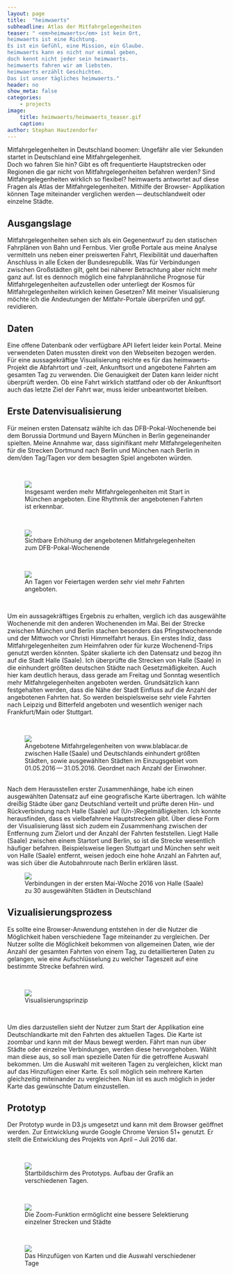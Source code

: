 ```yaml
---
layout: page
title:  "heimwaerts"
subheadline: Atlas der Mitfahrgelegenheiten
teaser: " <em>heimwaerts</em> ist kein Ort,
heimwaerts ist eine Richtung.
Es ist ein Gefühl, eine Mission, ein Glaube.
heimwaerts kann es nicht nur einmal geben,
doch kennt nicht jeder sein heimwaerts.
heimwaerts fahren wir am liebsten.
heimwaerts erzählt Geschichten.
Das ist unser tägliches heimwaerts."
header: no
show_meta: false
categories:
    - projects
image:
    title: heimwaerts/heimwaerts_teaser.gif
    caption:
author: Stephan Hautzendorfer
---
```



Mitfahrgelegenheiten in Deutschland boomen:
Ungefähr alle vier Sekunden startet in Deutschland eine Mitfahrgelegenheit.  
Doch wo fahren Sie hin? Gibt es oft frequentierte Hauptstrecken oder Regionen die gar nicht von Mitfahrgelegenheiten befahren werden? Sind Mitfahrgelegenheiten wirklich so flexibel?
heimwaerts antwortet auf diese Fragen als Atlas der Mitfahrgelegenheiten. Mithilfe der Browser-
Applikation können Tage miteinander verglichen werden ­— deutschlandweit oder einzelne Städte.


## Ausgangslage
Mitfahrgelegenheiten sehen sich als ein Gegenentwurf zu den statischen Fahrplänen von Bahn und Fernbus.
Vier große Portale aus meine Analyse vermitteln uns neben einer preiswerten Fahrt, Flexibilität und
dauerhaften Anschluss in alle Ecken der Bundesrepublik. Was für Verbindungen zwischen Großstädten gilt,
geht bei näherer Betrachtung aber nicht mehr ganz auf.
Ist es dennoch möglich eine fahrplanähnliche Prognose für Mitfahrgelegenheiten aufzustellen oder
unterliegt der Kosmos für Mitfahrgelegenheiten wirklich keinen Gesetzen?
Mit meiner Visualisierung möchte ich die Andeutungen der Mitfahr-Portale überprüfen und ggf. revidieren.

## Daten
Eine offene Datenbank oder verfügbare API liefert leider kein Portal. Meine verwendeten Daten mussten
direkt von den Webseiten bezogen werden. Für eine aussagekräftige Visualisierung reichte es für das heimwaerts-Projekt
die Abfahrtort und -zeit, Ankunftsort und angebotene Fahrten am gesamten Tag zu verwenden.
Die Genauigkeit der Daten kann leider nicht überprüft werden. Ob eine Fahrt wirklich stattfand
oder ob der Ankunftsort auch das letzte Ziel der Fahrt war, muss leider unbeantwortet bleiben.

## Erste Datenvisualisierung
Für meinen ersten Datensatz wählte ich das DFB-Pokal-Wochenende bei dem Borussia Dortmund und
Bayern München in Berlin gegeneinander spielten. Meine Annahme war, dass
siginifikant mehr Mitfahrgelegenheiten für die Strecken Dortmund nach Berlin und München nach Berlin
in dem/den Tag/Tagen vor dem besagten Spiel angeboten würden.

<br/>
<figure>
  <img src="{{ site.urlimg }}/heimwaerts/dfb_monatsansicht.png" />
  <figcaption >Insgesamt werden mehr Mitfahrgelegenheiten mit Start in München angeboten. Eine Rhythmik der angebotenen Fahrten ist erkennbar.</figcaption>
</figure>
<br/>
<figure>
  <img src="{{ site.urlimg }}/heimwaerts/dfb_wochenenden.png" />
  <figcaption >Sichtbare Erhöhung der angebotenen Mitfahrgelegenheiten zum DFB-Pokal-Wochenende</figcaption>
</figure>
<br/>
<figure>
  <img src="{{ site.urlimg }}/heimwaerts/dfb_feiertage.png" />
  <figcaption >An Tagen vor Feiertagen werden sehr viel mehr Fahrten angeboten.</figcaption>
</figure>
<br/>


Um ein aussagekräftiges Ergebnis zu erhalten, verglich ich das ausgewählte Wochenende mit
den anderen Wochenenden im Mai. Bei der Strecke zwischen München und Berlin stachen besonders
das Pfingstwochenende und der Mittwoch vor Christi Himmelfahrt heraus. Ein erstes Indiz, dass
Mitfahrgelegenheiten zum Heimfahren oder für kurze Wochenend-Trips genutzt werden könnten.
Später skalierte ich den Datensatz und bezog ihn auf die Stadt Halle (Saale).
Ich überprüfte die Strecken von Halle (Saale) in die einhundert größten deutschen Städte nach
Gesetzmäßigkeiten. Auch hier kam deutlich heraus, dass gerade am Freitag und Sonntag wesentlich
mehr Mitfahrgelegenheiten angeboten werden. Grundsätzlich kann festgehalten werden, dass die
Nähe der Stadt Einfluss auf die Anzahl der angebotenen Fahrten hat. So werden beispielsweise
sehr viele Fahrten nach Leipzig und Bitterfeld angeboten und wesentlich weniger nach Frankfurt/Main oder Stuttgart.     

<br/>
<figure>
<a href="{{ site.urlimg }}/heimwaerts/plakat_gross.jpg">
  <img src="{{ site.urlimg }}/heimwaerts/plakat_klein.png" /></a>
  <figcaption >Angebotene Mitfahrgelegenheiten von www.blablacar.de zwischen Halle (Saale) und Deutschlands einhundert größten Städten, sowie ausgewählten Städten im Einzugsgebiet vom 01.05.2016 — 31.05.2016. Geordnet nach Anzahl der Einwohner.</figcaption>
</figure>
<br/>
Nach dem Herausstellen erster Zusammenhänge, habe ich einen ausgewählten Datensatz auf eine geografische Karte übertragen.
Ich wählte dreißig Städte über ganz Deutschland verteilt und prüfte deren Hin- und Rückverbindung nach Halle (Saale) auf
(Un-)Regelmäßigkeiten. Ich konnte herausfinden, dass es vielbefahrene Hauptstrecken gibt. Über diese Form der Visualisierung
lässt sich zudem ein Zusammenhang zwischen der Entfernung zum Zielort und der Anzahl der Fahrten feststellen. Liegt Halle (Saale)
zwischen einem Startort und Berlin, so ist die Strecke wesentlich häufiger befahren. Beispielsweise liegen Stuttgart und
München sehr weit von Halle (Saale) entfernt, weisen jedoch eine hohe Anzahl an Fahrten auf, was sich über die
Autobahnroute nach Berlin erklären lässt.
<br/>
<figure>
  <img src="{{ site.urlimg }}/heimwaerts/flowchart_deutschland.png" />
  <figcaption >Verbindungen in der ersten Mai-Woche 2016 von Halle (Saale) zu 30 ausgewählten Städten in Deutschland</figcaption>
</figure>


## Vizualisierungsprozess
Es sollte eine Browser-Anwendung entstehen in der die Nutzer die Möglichkeit haben
verschiedene Tage miteinander zu vergleichen. Der Nutzer sollte die Möglichkeit bekommen
von allgemeinen Daten, wie der Anzahl der gesamten Fahrten von einem Tag, zu detaillierteren
Daten zu gelangen, wie eine Aufschlüsselung zu welcher Tageszeit auf eine bestimmte Strecke
befahren wird.     

<br/>
<figure>
  <img src="{{ site.urlimg }}/heimwaerts/visualisierung.jpg" />
  <figcaption >Visualisierungsprinzip</figcaption>
</figure>
<br/>

Um dies darzustellen sieht der Nutzer zum Start der Applikation eine Deutschlandkarte mit den
Fahrten des aktuellen Tages. Die Karte ist zoombar und kann mit der Maus bewegt werden. Fährt man nun über Städte oder
einzelne Verbindungen, werden diese hervorgehoben. Wählt man diese aus, so soll man spezielle Daten für
die getroffene Auswahl bekommen. Um die Auswahl mit weiteren Tagen zu vergleichen, klickt man auf das Hinzufügen einer
Karte. Es soll möglich sein mehrere Karten gleichzeitig miteinander zu vergleichen. Nun ist es auch möglich in jeder Karte
das gewünschte Datum einzustellen.     


## Prototyp
Der Prototyp wurde in D3.js umgesetzt und kann mit dem Browser geöffnet werden. Zur Entwicklung wurde Google Chrome Version 51+ genutzt.
Er stellt die Entwicklung des Projekts von April – Juli 2016 dar.

<br/>
<figure>
  <img src="{{ site.urlimg }}/heimwaerts/prototyp_start.gif" />
  <figcaption >Startbildschirm des Prototyps. Aufbau der Grafik an verschiedenen Tagen.</figcaption>
</figure>
<br/>
<figure>
  <img src="{{ site.urlimg }}/heimwaerts/prototyp_zoom.gif" />
  <figcaption >Die Zoom-Funktion ermöglicht eine bessere Selektierung einzelner Strecken und Städte</figcaption>
</figure>
<br/>
<figure>
  <img src="{{ site.urlimg }}/heimwaerts/prototyp_vergleich.gif" />
  <figcaption >Das Hinzufügen von Karten und die Auswahl verschiedener Tage</figcaption>
</figure>
